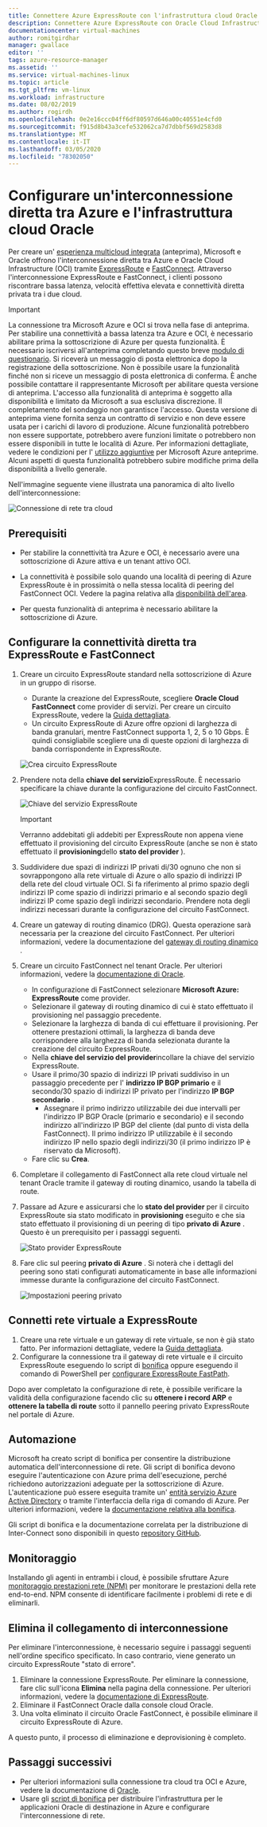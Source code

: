 ```yaml
---
title: Connettere Azure ExpressRoute con l'infrastruttura cloud Oracle | Microsoft Docs
description: Connettere Azure ExpressRoute con Oracle Cloud Infrastructure (OCI) FastConnect per abilitare soluzioni di applicazioni Oracle tra cloud
documentationcenter: virtual-machines
author: romitgirdhar
manager: gwallace
editor: ''
tags: azure-resource-manager
ms.assetid: ''
ms.service: virtual-machines-linux
ms.topic: article
ms.tgt_pltfrm: vm-linux
ms.workload: infrastructure
ms.date: 08/02/2019
ms.author: rogirdh
ms.openlocfilehash: 0e2e16ccc04ff6df80597d646a00c40551e4cfd0
ms.sourcegitcommit: f915d8b43a3cefe532062ca7d7dbbf569d2583d8
ms.translationtype: MT
ms.contentlocale: it-IT
ms.lasthandoff: 03/05/2020
ms.locfileid: "78302050"
---
```

# <a name="set-up-a-direct-interconnection-between-azure-and-oracle-cloud-infrastructure"></a>Configurare un'interconnessione diretta tra Azure e l'infrastruttura cloud Oracle  

Per creare un' [esperienza multicloud integrata](oracle-oci-overview.md) (anteprima), Microsoft e Oracle offrono l'interconnessione diretta tra Azure e Oracle Cloud Infrastructure (OCI) tramite [ExpressRoute](../../../expressroute/expressroute-introduction.md) e [FastConnect](https://docs.cloud.oracle.com/iaas/Content/Network/Concepts/fastconnectoverview.htm). Attraverso l'interconnessione ExpressRoute e FastConnect, i clienti possono riscontrare bassa latenza, velocità effettiva elevata e connettività diretta privata tra i due cloud.

> [!IMPORTANT]
> La connessione tra Microsoft Azure e OCI si trova nella fase di anteprima. Per stabilire una connettività a bassa latenza tra Azure e OCI, è necessario abilitare prima la sottoscrizione di Azure per questa funzionalità. È necessario iscriversi all'anteprima completando questo breve [modulo di questionario](https://forms.office.com/Pages/ResponsePage.aspx?id=v4j5cvGGr0GRqy180BHbRyzVVsi364tClw522rL9tkpUMVFGVVFWRlhMNUlRQTVWSTEzT0dXMlRUTyQlQCN0PWcu). Si riceverà un messaggio di posta elettronica dopo la registrazione della sottoscrizione. Non è possibile usare la funzionalità finché non si riceve un messaggio di posta elettronica di conferma. È anche possibile contattare il rappresentante Microsoft per abilitare questa versione di anteprima. L'accesso alla funzionalità di anteprima è soggetto alla disponibilità e limitato da Microsoft a sua esclusiva discrezione. Il completamento del sondaggio non garantisce l'accesso. Questa versione di anteprima viene fornita senza un contratto di servizio e non deve essere usata per i carichi di lavoro di produzione. Alcune funzionalità potrebbero non essere supportate, potrebbero avere funzioni limitate o potrebbero non essere disponibili in tutte le località di Azure. Per informazioni dettagliate, vedere le condizioni per l' [utilizzo aggiuntive](https://azure.microsoft.com/support/legal/preview-supplemental-terms/) per Microsoft Azure anteprime. Alcuni aspetti di questa funzionalità potrebbero subire modifiche prima della disponibilità a livello generale.

Nell'immagine seguente viene illustrata una panoramica di alto livello dell'interconnessione:

![Connessione di rete tra cloud](media/configure-azure-oci-networking/azure-oci-connect.png)

## <a name="prerequisites"></a>Prerequisiti

* Per stabilire la connettività tra Azure e OCI, è necessario avere una sottoscrizione di Azure attiva e un tenant attivo OCI.

* La connettività è possibile solo quando una località di peering di Azure ExpressRoute è in prossimità o nella stessa località di peering del FastConnect OCI. Vedere la pagina relativa alla [disponibilità dell'area](oracle-oci-overview.md#region-availability).

* Per questa funzionalità di anteprima è necessario abilitare la sottoscrizione di Azure.

## <a name="configure-direct-connectivity-between-expressroute-and-fastconnect"></a>Configurare la connettività diretta tra ExpressRoute e FastConnect

1. Creare un circuito ExpressRoute standard nella sottoscrizione di Azure in un gruppo di risorse. 
    * Durante la creazione del ExpressRoute, scegliere **Oracle Cloud FastConnect** come provider di servizi. Per creare un circuito ExpressRoute, vedere la [Guida dettagliata](../../../expressroute/expressroute-howto-circuit-portal-resource-manager.md).
    * Un circuito ExpressRoute di Azure offre opzioni di larghezza di banda granulari, mentre FastConnect supporta 1, 2, 5 o 10 Gbps. È quindi consigliabile scegliere una di queste opzioni di larghezza di banda corrispondente in ExpressRoute.

    ![Crea circuito ExpressRoute](media/configure-azure-oci-networking/exr-create-new.png)
1. Prendere nota della **chiave del servizio**ExpressRoute. È necessario specificare la chiave durante la configurazione del circuito FastConnect.

    ![Chiave del servizio ExpressRoute](media/configure-azure-oci-networking/exr-service-key.png)

    > [!IMPORTANT]
    > Verranno addebitati gli addebiti per ExpressRoute non appena viene effettuato il provisioning del circuito ExpressRoute (anche se non è stato effettuato il **provisioning**dello **stato del provider** ).

1. Suddividere due spazi di indirizzi IP privati di/30 ognuno che non si sovrappongono alla rete virtuale di Azure o allo spazio di indirizzi IP della rete del cloud virtuale OCI. Si fa riferimento al primo spazio degli indirizzi IP come spazio di indirizzi primario e al secondo spazio degli indirizzi IP come spazio degli indirizzi secondario. Prendere nota degli indirizzi necessari durante la configurazione del circuito FastConnect.
1. Creare un gateway di routing dinamico (DRG). Questa operazione sarà necessaria per la creazione del circuito FastConnect. Per ulteriori informazioni, vedere la documentazione del [gateway di routing dinamico](https://docs.cloud.oracle.com/iaas/Content/Network/Tasks/managingDRGs.htm) .
1. Creare un circuito FastConnect nel tenant Oracle. Per ulteriori informazioni, vedere la [documentazione di Oracle](https://docs.cloud.oracle.com/iaas/Content/Network/Concepts/azure.htm).
  
    * In configurazione di FastConnect selezionare **Microsoft Azure: ExpressRoute** come provider.
    * Selezionare il gateway di routing dinamico di cui è stato effettuato il provisioning nel passaggio precedente.
    * Selezionare la larghezza di banda di cui effettuare il provisioning. Per ottenere prestazioni ottimali, la larghezza di banda deve corrispondere alla larghezza di banda selezionata durante la creazione del circuito ExpressRoute.
    * Nella **chiave del servizio del provider**incollare la chiave del servizio ExpressRoute.
    * Usare il primo/30 spazio di indirizzi IP privati suddiviso in un passaggio precedente per l' **indirizzo IP BGP primario** e il secondo/30 spazio di indirizzi IP privato per l'indirizzo **IP BGP secondario** .
        * Assegnare il primo indirizzo utilizzabile dei due intervalli per l'indirizzo IP BGP Oracle (primario e secondario) e il secondo indirizzo all'indirizzo IP BGP del cliente (dal punto di vista della FastConnect). Il primo indirizzo IP utilizzabile è il secondo indirizzo IP nello spazio degli indirizzi/30 (il primo indirizzo IP è riservato da Microsoft).
    * Fare clic su **Crea**.
1. Completare il collegamento di FastConnect alla rete cloud virtuale nel tenant Oracle tramite il gateway di routing dinamico, usando la tabella di route.
1. Passare ad Azure e assicurarsi che lo **stato del provider** per il circuito ExpressRoute sia stato modificato in **provisioning** eseguito e che sia stato effettuato il provisioning di un peering di tipo **privato di Azure** . Questo è un prerequisito per i passaggi seguenti.

    ![Stato provider ExpressRoute](media/configure-azure-oci-networking/exr-provider-status.png)
1. Fare clic sul peering **privato di Azure** . Si noterà che i dettagli del peering sono stati configurati automaticamente in base alle informazioni immesse durante la configurazione del circuito FastConnect.

    ![Impostazioni peering privato](media/configure-azure-oci-networking/exr-private-peering.png)

## <a name="connect-virtual-network-to-expressroute"></a>Connetti rete virtuale a ExpressRoute

1. Creare una rete virtuale e un gateway di rete virtuale, se non è già stato fatto. Per informazioni dettagliate, vedere la [Guida dettagliata](../../../expressroute/expressroute-howto-add-gateway-portal-resource-manager.md).
1. Configurare la connessione tra il gateway di rete virtuale e il circuito ExpressRoute eseguendo lo script di [bonifica](https://github.com/microsoft/azure-oracle/tree/master/InterConnect-2) oppure eseguendo il comando di PowerShell per [configurare ExpressRoute FastPath](../../../expressroute/expressroute-howto-linkvnet-arm.md#configure-expressroute-fastpath).

Dopo aver completato la configurazione di rete, è possibile verificare la validità della configurazione facendo clic su **ottenere i record ARP** e **ottenere la tabella di route** sotto il pannello peering privato ExpressRoute nel portale di Azure.

## <a name="automation"></a>Automazione

Microsoft ha creato script di bonifica per consentire la distribuzione automatica dell'interconnessione di rete. Gli script di bonifica devono eseguire l'autenticazione con Azure prima dell'esecuzione, perché richiedono autorizzazioni adeguate per la sottoscrizione di Azure. L'autenticazione può essere eseguita tramite un' [entità servizio Azure Active Directory](../../../active-directory/develop/app-objects-and-service-principals.md#service-principal-object) o tramite l'interfaccia della riga di comando di Azure. Per ulteriori informazioni, vedere la [documentazione relativa alla bonifica](https://www.terraform.io/docs/providers/azurerm/auth/azure_cli.html).

Gli script di bonifica e la documentazione correlata per la distribuzione di Inter-Connect sono disponibili in questo [repository GitHub](https://aka.ms/azureociinterconnecttf).

## <a name="monitoring"></a>Monitoraggio

Installando gli agenti in entrambi i cloud, è possibile sfruttare Azure [monitoraggio prestazioni rete (NPM)](../../../expressroute/how-to-npm.md) per monitorare le prestazioni della rete end-to-end. NPM consente di identificare facilmente i problemi di rete e di eliminarli.

## <a name="delete-the-interconnect-link"></a>Elimina il collegamento di interconnessione

Per eliminare l'interconnessione, è necessario seguire i passaggi seguenti nell'ordine specifico specificato. In caso contrario, viene generato un circuito ExpressRoute "stato di errore".

1. Eliminare la connessione ExpressRoute. Per eliminare la connessione, fare clic sull'icona **Elimina** nella pagina della connessione. Per ulteriori informazioni, vedere la [documentazione di ExpressRoute](../../../expressroute/expressroute-howto-linkvnet-portal-resource-manager.md#delete-a-connection-to-unlink-a-vnet).
1. Eliminare il FastConnect Oracle dalla console cloud Oracle.
1. Una volta eliminato il circuito Oracle FastConnect, è possibile eliminare il circuito ExpressRoute di Azure.

A questo punto, il processo di eliminazione e deprovisioning è completo.

## <a name="next-steps"></a>Passaggi successivi

* Per ulteriori informazioni sulla connessione tra cloud tra OCI e Azure, vedere la documentazione di [Oracle](https://docs.cloud.oracle.com/iaas/Content/Network/Concepts/azure.htm).
* Usare gli [script di bonifica](https://aka.ms/azureociinterconnecttf) per distribuire l'infrastruttura per le applicazioni Oracle di destinazione in Azure e configurare l'interconnessione di rete. 
